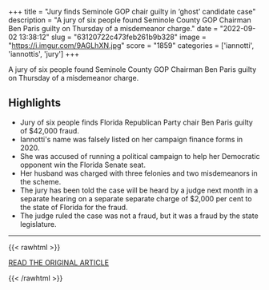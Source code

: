 +++
title = "Jury finds Seminole GOP chair guilty in ‘ghost’ candidate case"
description = "A jury of six people found Seminole County GOP Chairman Ben Paris guilty on Thursday of a misdemeanor charge."
date = "2022-09-02 13:38:12"
slug = "63120722c473feb261b9b328"
image = "https://i.imgur.com/9AGLhXN.jpg"
score = "1859"
categories = ['iannotti', 'iannottis', 'jury']
+++

A jury of six people found Seminole County GOP Chairman Ben Paris guilty on Thursday of a misdemeanor charge.

## Highlights

- Jury of six people finds Florida Republican Party chair Ben Paris guilty of $42,000 fraud.
- Iannotti's name was falsely listed on her campaign finance forms in 2020.
- She was accused of running a political campaign to help her Democratic opponent win the Florida Senate seat.
- Her husband was charged with three felonies and two misdemeanors in the scheme.
- The jury has been told the case will be heard by a judge next month in a separate hearing on a separate separate charge of $2,000 per cent to the state of Florida for the fraud.
- The judge ruled the case was not a fraud, but it was a fraud by the state legislature.

---

{{< rawhtml >}}
  <p class="article-category">
    <a target="_blank" href="https://www.orlandosentinel.com/news/os-ne-ben-paris-verdict-20220901-i2ggrblvvfhz5ozlgyih2xr2b4-story.html">READ THE ORIGINAL ARTICLE</a>
  </p>
{{< /rawhtml >}}
